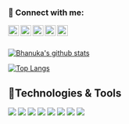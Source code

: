 ### 🔗 Connect with me:

[<img align="left" alt="BhanukaUOM | Twitter" width="22px" src="https://cdn.jsdelivr.net/npm/simple-icons@v3/icons/twitter.svg" />][twitter]
[<img align="left" alt="BhanukaUOM | LinkedIn" width="22px" src="https://cdn.jsdelivr.net/npm/simple-icons@v3/icons/linkedin.svg" />][linkedin]
[<img align="left" alt="BhanukaUOM | Facebook" width="22px" src="https://cdn.jsdelivr.net/npm/simple-icons@3.4.1/icons/facebook.svg" />][Facebook]
[<img align="left" alt="BhanukaUOM | StackOverFlow" width="22px" src="https://cdn.jsdelivr.net/npm/simple-icons@3.4.1/icons/stackoverflow.svg" />][StackOverFlow]
[<img align="left" alt="BhanukaUOM | gitlab" width="22px" src="https://cdn.jsdelivr.net/npm/simple-icons@3.4.1/icons/gitlab.svg" />][gitlab]

</br>
</br>

[![Bhanuka's github stats](https://github-readme-stats.vercel.app/api?username=BhanukaUOM&include_all_commits=true&show_icons=true&theme=dark&count_private=true)](https://github.com/BhanukaUOM)

[![Top Langs](https://github-readme-stats.vercel.app/api/top-langs/?username=BhanukaUOM&layout=compact&theme=dark)](https://github.com/BhanukaUOM)
</br>


## 🔧Technologies & Tools

![](https://img.shields.io/badge/Code-Python-informational?style=flat&logo=python&logoColor=white&color=2bbc8a)
![](https://img.shields.io/badge/Code-Java-informational?style=flat&logo=java&logoColor=white&color=2bbc8a)
![](https://img.shields.io/badge/Frontend-React-informational?style=flat&logo=react&logoColor=white&color=2bbc8a)
![](https://img.shields.io/badge/Frontend-Angular-informational?style=flat&logo=angular&logoColor=white&color=2bbc8a)
![](https://img.shields.io/badge/Database-MYSQL-informational?style=flat&logo=mysql&logoColor=white&color=2bbc8a)
![](https://img.shields.io/badge/Database-MongoDB-informational?style=flat&logo=mongodb&logoColor=white&color=2bbc8a)
![](https://img.shields.io/badge/Cloud-AWS-informational?style=flat&logo=amazon-aws&logoColor=white&color=2bbc8a)
![](https://img.shields.io/badge/Editor-VSCode-informational?style=flat&logo=visual-studio-code&logoColor=white&color=2bbc8a)

[twitter]: https://twitter.com/bhanukauom
[linkedin]: https://linkedin.com/in/BhanukaUOM
[StackOverFlow]: https://stackoverflow.com/users/8409653/bhanuka-rathnayaka
[gitlab]: https://gitlab.com/BhanukaUOM
[Facebook]: https://www.facebook.com/BhanukaUOM
